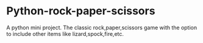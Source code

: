 # Python-rock-paper-scissors
A python mini project. The classic rock,paper,scissors game with the option to include other items like lizard,spock,fire,etc.
